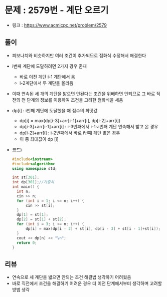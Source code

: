 # 문제 : 2579번 - 계단 오르기

* 링크 : https://www.acmicpc.net/problem/2579

## 풀이

* 피보나치와 비슷하지만 여러 조건이 추가되므로 점화식 수정해서 해결한다
* i번째 계단에 도달하려면 2가지 경우 존재
  * 바로 이전 계단 i-1 계단에서 옴 
  * i-2계단에서 두 계단을 올라옴
* 이때 연속된 세 개의 계단을 밟으면 안된다는 조건을 위배하면 안되므로 그 바로 직전의 전 단계의 정보를 이용하여  조건을 고려한 점화식을 세움
* dp[i] : i번째 계단에 도달했을 때 점수의 최댓값
  * dp[i] = max(dp[i-3]+arr[i-1]+arr[i], dp[i-2]+arr[i])
  * dp[i-3]+arr[i-1]+arr[i] : i-3번째에서 i-1~i번째 계단 연속해서 밟고 온 경우
  * dp[i-2]+arr[i] : i-2번째에서 바로 i번째 계단 밟은 경우 
  * 이 중 최대값이 dp [i]

* 코드)

  ```c++
  #include<iostream>
  #include<algorithm>
  using namespace std;
  
  int st[301];
  int dp[301];//가중치
  int main() {
  	int n;
  	cin >> n;
  	for (int i = 1; i <= n; i++) {
  		cin >> st[i];
  	}
  	dp[1] = st[1];
  	dp[2] = st[1] + st[2];
  	for (int i = 3; i <= n; i++) {
  		dp[i] = max(dp[i - 2] + st[i], dp[i - 3] + st[i - 1]+st[i]);
  	}
  	cout << dp[n] << "\n";
  	return 0;
  }
  ```

  

## 리뷰

* 연속으로 세 계단을 밟으면 안되는 조건 해결법 생각하기 어려웠음
* 바로 직전에서 조건을 해결하기 어려운 경우 더 이전 단계에서부터 생각하며 고려할 방법 생각